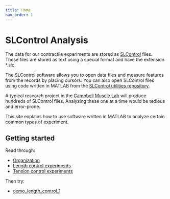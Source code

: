 ```yaml
---
title: Home
nav_order: 1
---
```


# SLControl Analysis

The data for our contractile experiments are stored as [SLControl](http://www.slcontrol.org) files. These files are stored as text using a special format and have the extension *.slc.

The SLControl software allows you to open data files and measure features from the records by placing cursors. You can also open SLControl files using code written in MATLAB from the [SLControl utilities repository](http://github.com/Campbell-Muscle-Lab/SLControl_utilities).

A typical research project in the [Campbell Muscle Lab](http://www.campbellmusclelab.org) will produce hundreds of SLControl files. Analyzing these one at a time would be tedious and error-prone.

This site explains how to use software written in MATLAB to analyze certain common types of experiment.

## Getting started

Read through:
+ [Organization](pages/organization/organization.html)
+ [Length control experiments](pages/length_control/length_control.html)
+ [Tension control experiments](pages/tension_control/tension_control.html)


Then try:
+ [demo_length_control_1](pages/demos/length_control_1/length_control_1.html)